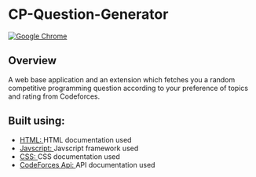 # CP-Question-Generator
[![Google Chrome](https://img.shields.io/badge/Google%20Chrome-4285F4?style=for-the-badge&logo=GoogleChrome&logoColor=white)](https://pranavchiku.github.io/CP-Question-Generator/)
## Overview
A web base application and an extension which fetches you a random competitive programming question according to your preference of topics and rating from Codeforces.
## Built using:
- [HTML: ](https://developer.mozilla.org/en-US/docs/Web/HTML) HTML documentation used
- [Javscript: ](https://developer.mozilla.org/en-US/docs/Web/JavaScript) Javscript framework used
- [CSS: ](https://developer.mozilla.org/en-US/docs/Web/CSS) CSS documentation used
- [CodeForces Api: ](https://codeforces.com/api/problemset.problems) API documentation used
